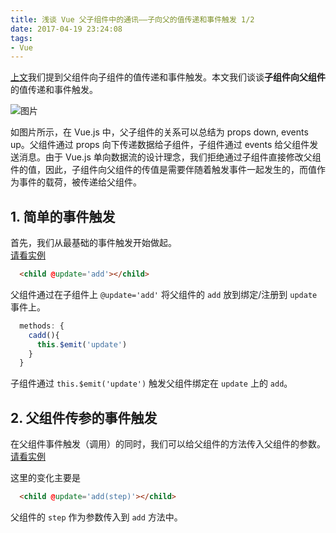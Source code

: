 ```yaml
---
title: 浅谈 Vue 父子组件中的通讯——子向父的值传递和事件触发 1/2
date: 2017-04-19 23:24:08
tags:
- Vue
---
```


[上文](/2017/04/17/vue-parent-child-communication-1/)我们提到父组件向子组件的值传递和事件触发。本文我们谈谈**子组件向父组件**的值传递和事件触发。


![图片](./props-events.png)


如图片所示，在 Vue.js 中，父子组件的关系可以总结为 props down, events up。父组件通过 props 向下传递数据给子组件，子组件通过 events 给父组件发送消息。由于 Vue.js 单向数据流的设计理念，我们拒绝通过子组件直接修改父组件的值，因此，子组件向父组件的传值是需要伴随着触发事件一起发生的，而值作为事件的载荷，被传递给父组件。

## 1. 简单的事件触发  

首先，我们从最基础的事件触发开始做起。  
[请看实例](https://codepen.io/RalfZ/pen/EmPbeE)  

```html
  <child @update='add'></child>
```
父组件通过在子组件上 `@update='add'` 将父组件的 `add` 放到绑定/注册到 `update` 事件上。

```js
  methods: {
    cadd(){
      this.$emit('update')
    }
  }
```
子组件通过 `this.$emit('update')` 触发父组件绑定在 `update` 上的 `add`。

## 2. 父组件传参的事件触发

在父组件事件触发（调用）的同时，我们可以给父组件的方法传入父组件的参数。  
[请看实例](https://codepen.io/RalfZ/pen/JNXjxZ)  

这里的变化主要是 
```html
  <child @update='add(step)'></child>
```
父组件的 `step` 作为参数传入到 `add` 方法中。

